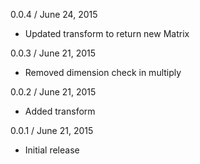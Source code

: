 
0.0.4 / June 24, 2015

  * Updated transform to return new Matrix

0.0.3 / June 21, 2015

  * Removed dimension check in multiply

0.0.2 / June 21, 2015

  * Added transform

0.0.1 / June 21, 2015

  * Initial release
